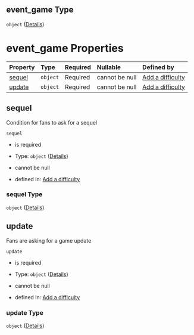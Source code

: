 ## event\_game Type

`object` ([Details](add-difficulty-properties-event_game.md))

# event\_game Properties

| Property          | Type     | Required | Nullable       | Defined by                                                                                                                                   |
| :---------------- | :------- | :------- | :------------- | :------------------------------------------------------------------------------------------------------------------------------------------- |
| [sequel](#sequel) | `object` | Required | cannot be null | [Add a difficulty](add-difficulty-properties-event_game-properties-sequel.md "add-difficulty.json#/properties/event_game/properties/sequel") |
| [update](#update) | `object` | Required | cannot be null | [Add a difficulty](add-difficulty-properties-event_game-properties-update.md "add-difficulty.json#/properties/event_game/properties/update") |

## sequel

Condition for fans to ask for a sequel

`sequel`

*   is required

*   Type: `object` ([Details](add-difficulty-properties-event_game-properties-sequel.md))

*   cannot be null

*   defined in: [Add a difficulty](add-difficulty-properties-event_game-properties-sequel.md "add-difficulty.json#/properties/event_game/properties/sequel")

### sequel Type

`object` ([Details](add-difficulty-properties-event_game-properties-sequel.md))

## update

Fans are asking for a game update

`update`

*   is required

*   Type: `object` ([Details](add-difficulty-properties-event_game-properties-update.md))

*   cannot be null

*   defined in: [Add a difficulty](add-difficulty-properties-event_game-properties-update.md "add-difficulty.json#/properties/event_game/properties/update")

### update Type

`object` ([Details](add-difficulty-properties-event_game-properties-update.md))
